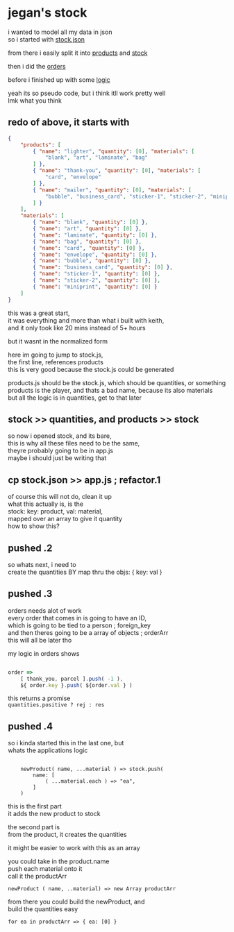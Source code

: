 # jegan's stock

i wanted to model all my data in json  
so i started with [stock.json](https://github.com/wommy/keith-jegan-stock-sql/blob/master/stock.json)

from there i easily split it into [products](https://github.com/wommy/keith-jegan-stock-sql/blob/master/products.js) and [stock](https://github.com/wommy/keith-jegan-stock-sql/blob/master/stock.js)

then i did the [orders](https://github.com/wommy/keith-jegan-stock-sql/blob/master/orders.js)

before i finished up with some [logic](https://github.com/wommy/keith-jegan-stock-sql/blob/master/logic.js)

yeah its so pseudo code, but i think itll work pretty well  
lmk what you think


## redo of above, it starts with

``` stock.json
{
	"products": [
		{ "name": "lighter", "quantity": [0], "materials": [
			"blank", "art", "laminate", "bag"
		] },
		{ "name": "thank-you", "quantity": [0], "materials": [
			"card", "envelope"
		] },
		{ "name": "mailer", "quantity": [0], "materials": [
			"bubble", "business_card", "sticker-1", "sticker-2", "miniprint"
		] }
	],
	"materials": [
		{ "name": "blank", "quantity": [0] },
		{ "name": "art", "quantity": [0] },
		{ "name": "laminate", "quantity": [0] },
		{ "name": "bag", "quantity": [0] },
		{ "name": "card", "quantity": [0] },
		{ "name": "envelope", "quantity": [0] },
		{ "name": "bubble", "quantity": [0] },
		{ "name": "business_card", "quantity": [0] },
		{ "name": "sticker-1", "quantity": [0] },
		{ "name": "sticker-2", "quantity": [0] },
		{ "name": "miniprint", "quantity": [0] }
	]
}
```

this was a great start,  
it was everything and more than what i built with keith,  
and it only took like 20 mins instead of 5+ hours

but it wasnt in the normalized form

here im going to jump to stock.js,  
the first line, references products  
this is very good because the stock.js could be generated

products.js should be the stock.js, which should be quantities, or something  
products is the player, and thats a bad name, because its also materials  
but all the logic is in quantities, get to that later

## stock >> quantities, and products >> stock

so now i opened stock, and its bare,  
this is why all these files need to be the same,  
theyre probably going to be in app.js  
maybe i should just be writing that

## cp stock.json >> app.js ; refactor.1

of course this will not do, clean it up  
what this actually is, is the  
stock: key: product, val: material,  
mapped over an array to give it quantity  
how to show this?

## pushed .2

so whats next, i need to  
create the quantities BY map thru the objs: { key: val }

## pushed .3

orders needs alot of work  
every order that comes in is going to have an ID,  
which is going to be tied to a person ; foreign_key  
and then theres going to be a array of objects ; orderArr  
this will all be later tho

my logic in orders shows  

``` order.js

order => 
	[ thank_you, parcel ].push( -1 ),
	${ order.key }.push( ${order.val } )

```

this returns a promise  
`quantities.positive ? rej : res`

## pushed .4

so i kinda started this in the last one, but  
whats the applications logic

``` 

	newProduct( name, ...material ) => stock.push(
		name: [ 
			( ...material.each ) => "ea",
		]
	)

```

this is the first part  
it adds the new product to stock

the second part is  
from the product, it creates the quantities

it might be easier to work with this as an array

you could take in the product.name  
push each material onto it  
call it the productArr

`newProduct ( name, ..material) => new Array productArr`

from there you could build the newProduct, and  
build the quantities easy

`for ea in productArr => { ea: [0] }`



